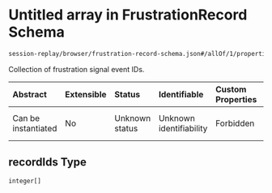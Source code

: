 # Untitled array in FrustrationRecord Schema

```txt
session-replay/browser/frustration-record-schema.json#/allOf/1/properties/data/properties/recordIds
```

Collection of frustration signal event IDs.

| Abstract            | Extensible | Status         | Identifiable            | Custom Properties | Additional Properties | Access Restrictions | Defined In                                                                                                              |
| :------------------ | :--------- | :------------- | :---------------------- | :---------------- | :-------------------- | :------------------ | :---------------------------------------------------------------------------------------------------------------------- |
| Can be instantiated | No         | Unknown status | Unknown identifiability | Forbidden         | Allowed               | none                | [frustration-record-schema.json\*](../out/session-replay/browser/frustration-record-schema.json "open original schema") |

## recordIds Type

`integer[]`
